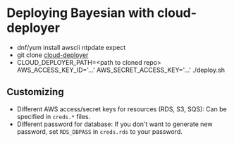 # Deploying Bayesian with cloud-deployer

* dnf/yum install awscli ntpdate expect
* git clone [cloud-deployer](https://gitlab.cee.redhat.com/dtsd/cloud-deployer)
* CLOUD_DEPLOYER_PATH=\<path to cloned repo\> AWS_ACCESS_KEY_ID='...' AWS_SECRET_ACCESS_KEY='...' ./deploy.sh

## Customizing

* Different AWS access/secret keys for resources (RDS, S3, SQS): Can be specified in `creds.*` files.
* Different password for database: If you don't want to generate new password, set `RDS_DBPASS` in `creds.rds` to your password.
